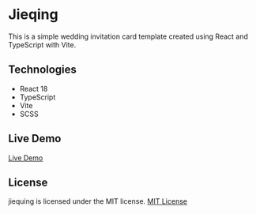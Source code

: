 # Jieqing

This is a simple wedding invitation card template created using React and TypeScript with Vite.

## Technologies

- React 18
- TypeScript
- Vite
- SCSS

## Live Demo

[Live Demo](https://jieqing.vercel.app/)

## License

jiequing is licensed under the MIT license. [MIT License](http://opensource.org/licenses/MIT)
